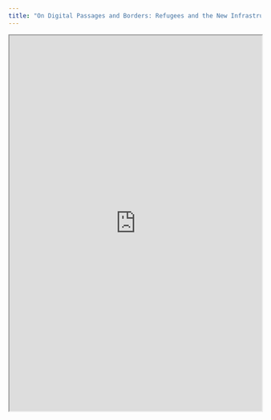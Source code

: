 ```yaml
---
title: "On Digital Passages and Borders: Refugees and the New Infrastructure for Movement and Control"
---
```



<iframe height="750" width="100%" src="https://ewelton.github.io/ktest/wiki.html#On%20Digital%20Passages%20and%20Borders:%20Refugees%20and%20the%20New%20Infrastructure%20for%20Movement%20and%20Control"></iframe>
